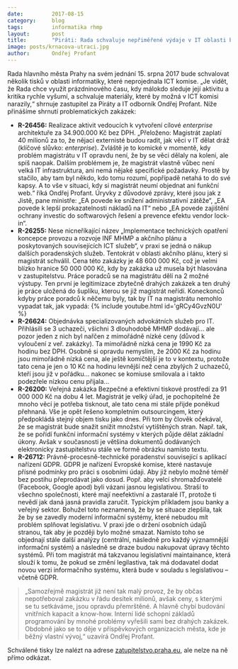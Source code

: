 ```yaml
---
date:         2017-08-15
category:     blog
tags:         informatika rhmp
layout:       post
title:        "Piráti: Rada schvaluje nepřiměřené výdaje v IT oblasti bez projednání komisí"
image: posts/krnacova-utraci.jpg
author:       Ondřej Profant
---
```


Rada hlavního města Prahy na svém jednání 15. srpna 2017 bude schvalovat několik tisků v oblasti informatiky, které neprojednala ICT komise. „Je vidět, že Rada chce využít prázdninového času, kdy málokdo sleduje její aktivitu a kritika rychle vyšumí, a schvaluje materiály, které by možná v ICT komisi narazily,“ shrnuje zastupitel za Piráty a IT odborník Ondřej Profant. Níže přinášíme shrnutí problematických zakázek:
    
* **R-26456:** Realizace aktivit vedoucích k vytvoření cílové *enterprise* architektuře za 34.900.000 Kč bez DPH. „Přeloženo: Magistrát zaplatí 40 milionů za to, že nějací externisté budou radit, jak věci v IT dělat dráž (klíčové slůvko: *enterprise*). Zvláště je to komické v momentě, kdy problém magistrátu v IT opravdu není, že by se věci dělaly na koleni, ale spíš naopak. Dalším problémem je, že magistrát vlastně vůbec není velká IT infrastruktura, ani nemá nějaké specifické požadavky. Prostě by stačilo, aby tam byl někdo, kdo tomu rozumí, popřípadě netahá to do své kapsy. A to vše v situaci, kdy si magistrát neumí objednat ani funkční web.“ říká Ondřej Profant. Úryvky z důvodové zprávy, které jsou jak z Jistě, pane ministře: „EA povede ke snížení administrativní zátěže“, „EA povede k lepší prokazatelnosti nákladů na IT“ nebo „EA povede zajištění ochrany investic do softwarových řešení a prevence efektu vendor lock-in“.
* **R-26255:** Nese nicneříkající název „Implementace technických opatření koncepce provozu a rozvoje INF MHMP a akčního plánu a poskytovaných souvisejících ICT služeb“, v praxi se jedná o nákup dalších poradenských služeb. Tentokrát v oblasti akčního plánu, který si magistrát schválil. Cena této zakázky je 48 600 000 Kč, což je velmi blízko hranice 50 000 000 Kč, kdy by zakázka už musela být hlasována v zastupitelstvu. Práce poradců se na magistrátu dělí na 2 možné výstupy. Ten první je legitimizace zbytečně drahých zakázek a ten druhý je práce uložená do šuplíku, kterou se již magistrát neřídí. Koneckonců kdyby práce poradců k něčemu byly, tak by IT na magistrátu nemohlo vypadat tak, jak vypadá: 
{% include youtube.html id='gRCy4GvzN0U' %}
* **R-26624:** Objednávka specializovaných advokátních služeb pro IT. Přihlásili se 3 uchazeči, všichni 3 dlouhodobě MHMP dodávají... ale pozor jeden z nich byl nařčen z mimořádně nízké ceny (důvod k vyloučení z veř. zakázky). Ta mimořádně nízká cena je 1990 Kč za hodinu bez DPH. Osobně si opravdu nemyslím, že 2000 Kč za hodinu jsou mimořádně nízká cena, ale ještě komičtější je to v kontextu, protože tato cena je jen o 10 Kč na hodinu levnější než cena zbylých 2 uchazečů, kteří jsou již v pořádku... nakonec se komiuse smilovala a i takto podezřele nízkou cenu přijala... 
* **R-26200:** Veřejná zakázka Bezpečné a efektivní tiskové prostředí za 91 000 000 Kč na dobu 4 let. Magistrát je velký úřad, je pochopitelné že mnoho věcí je potřeba tisknout, ale tato cena mi stále přijde poněkud přehnaná. Vše je opět řešeno kompletním outsourcingem, který předpokládá stejný objem tisku jako dnes. Při tom by člověk očekával, že se magistrát bude snažit snížit množství vytištěných stran. Např. tak, že se pořídí funkční informační systémy v kterých půjde dělat základní úkony. Avšak v současnosti je většina dokumentů dodávaných elektronicky zastupitelstvu stále ve formě obrázku namísto textu.
* **R-26712:** Právně-procesně-technické poradenství související s aplikací nařízení GDPR. GDPR je nařízení Evropské komise, které nastavuje přísné podmínky pro práci s osobními údaji. Aby již nebylo možné téměř bez postihu přeprodávat jako dosud. Popř. aby velcí shromažďovatelé (Facebook, Google apod) byli vázani jasnou legislativou. Straší to všechno společnosti, které mají neefektivní a zastaralé IT, protože ti nevědí jak daná jasná pravidla zaručit. Typickým příkladem jsou banky a veřejný sektor. Bohužel toto neznamená, že by se situace zlepšila, tak že by se zavedly moderní informační systémy, které nebudou mít problém splňovat legislativu. V praxi jde o držení osobních údajů stranou, tak aby je později bylo možné smazat. Namísto toho se objednají stále další analýzy (centrální, následně pro každý významnější informační systém) a následně se draze budou nakupovat úpravy těchto systémů. Při tom magistrát má takzvanou legislativní maintainance, která slouží k tomu, že pokud se změní legilastiva, tak má dodavatel dodat novou verzi informačního systému, která bude v souladu s legislativou – včetně GDPR.

> „Samozřejmě magistrát již není tak malý provoz, že by občas nepotřeboval zakázku v řádu desítek milionů, avšak ceny, s kterými se tu setkáváme, jsou opravdu přemrštěné. A hlavně chybí budování vnitřních kapacit a know-how. Interní lidé schopní základů programování by mnohé problémy vyřešili sami bez drahých zakázek. Obdobně jako se to děje v příspěvkových organizacích města, kde je běžný vlastní vývoj,“ uzavírá Ondřej Profant.

Schválené tisky lze nalézt na adrese [zatupitelstvo.praha.eu](http://zastupitelstvo.praha.eu), ale nelze na ně přímo odkázat.

